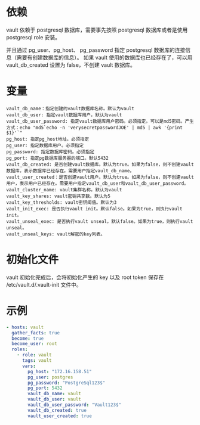 # 依赖

vault 依赖于 postgresql 数据库，需要事先按照 postgresql 数据库或者是使用 postgresql role 安装。

并且通过 pg_user、pg_host、 pg_password 指定 postgresql 数据库的连接信息（需要有创建数据库的信息）。
如果 vault 使用的数据库也已经存在了，可以用 vault_db_created 设置为 false，不创建 vault 数据库。

# 变量

```text
vault_db_name：指定创建的vault数据库名称。默认为vault
vault_db_user: 指定vault数据库用户。默认为vault
vault_db_user_password: 指定vault数据库用户密码。必须指定。可以是md5密码。产生方式：echo "md5`echo -n 'verysecretpasswordJOE' | md5 | awk '{print $1}'`"
pg_host: 指定pg_host地址。必须指定
pg_user: 指定数据库用户。必须指定
pg_password: 指定数据库密码。必须指定
pg_port: 指定pg数据库服务器的端口。默认5432
vault_db_created: 是否创建vault数据库。默认为true。如果为false，则不创建vault数据库，表示数据库已经存在。需要用户指定vault_db_name。
vault_user_created：是否创建vault用户。默认为true。如果为false，则不创建vault用户，表示用户已经存在。需要用户指定vault_db_user和vault_db_user_password。
vault_cluster_name: vault集群名称。默认为vault
vault_key_shares: vault密钥共享数。默认为5
vault_key_thresholds: vault密钥阈值。默认为3
vault_init_exec: 是否执行vault init。默认false。如果为true，则执行vault init。
vault_unseal_exec: 是否执行vault unseal。默认false。如果为true，则执行vault unseal。
vault_unseal_keys: vault解密的key列表。
```

# 初始化文件

vault 初始化完成后，会将初始化产生的 key 以及 root token 保存在 /etc/vault.d/.vault-init 文件中。

# 示例

```yml
- hosts: vault
  gather_facts: true
  become: true
  become_user: root
  roles:
    - role: vault
      tags: vault
      vars:
        pg_host: "172.16.158.51"
        pg_user: postgres
        pg_password: "PostgreSql123$"
        pg_port: 5432
        vault_db_name: vault
        vault_db_user: vault
        vault_db_user_password: "Vault123$"
        vault_db_created: true
        vault_user_created: true
```
